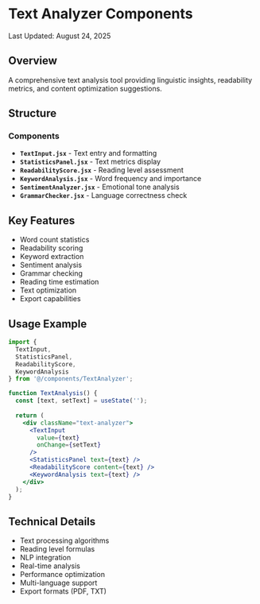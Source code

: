 # Text Analyzer Components

Last Updated: August 24, 2025

## Overview
A comprehensive text analysis tool providing linguistic insights, readability metrics, and content optimization suggestions.

## Structure

### Components
- **`TextInput.jsx`** - Text entry and formatting
- **`StatisticsPanel.jsx`** - Text metrics display
- **`ReadabilityScore.jsx`** - Reading level assessment
- **`KeywordAnalysis.jsx`** - Word frequency and importance
- **`SentimentAnalyzer.jsx`** - Emotional tone analysis
- **`GrammarChecker.jsx`** - Language correctness check

## Key Features
- Word count statistics
- Readability scoring
- Keyword extraction
- Sentiment analysis
- Grammar checking
- Reading time estimation
- Text optimization
- Export capabilities

## Usage Example
```jsx
import { 
  TextInput, 
  StatisticsPanel, 
  ReadabilityScore,
  KeywordAnalysis 
} from '@/components/TextAnalyzer';

function TextAnalysis() {
  const [text, setText] = useState('');
  
  return (
    <div className="text-analyzer">
      <TextInput 
        value={text} 
        onChange={setText} 
      />
      <StatisticsPanel text={text} />
      <ReadabilityScore content={text} />
      <KeywordAnalysis text={text} />
    </div>
  );
}
```

## Technical Details
- Text processing algorithms
- Reading level formulas
- NLP integration
- Real-time analysis
- Performance optimization
- Multi-language support
- Export formats (PDF, TXT)
